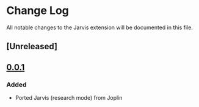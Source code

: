 # Change Log

All notable changes to the Jarvis extension will be documented in this file.

## [Unreleased]

## [0.0.1]

### Added

- Ported Jarvis (research mode) from Joplin

[0.0.1]: https://github.com/alondmnt/vscode-jarvis/releases/tag/v0.0.1
